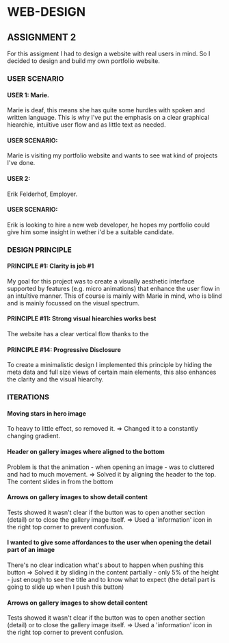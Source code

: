 # WEB-DESIGN

## ASSIGNMENT 2 

For this assigment I had to design a website with real users in mind. So I decided to design and build my own portfolio website. 

### USER SCENARIO

#### USER 1: Marie.
Marie is deaf, this means she has quite some hurdles with spoken and written language. This is why I've put the emphasis on a clear graphical hiearchie, intuïtive user flow and as little text as needed.

#### USER SCENARIO:
Marie is visiting my portfolio website and wants to see wat kind of projects I've done.

#### USER 2: 
Erik Felderhof, Employer.

#### USER SCENARIO:
Erik is looking to hire a new web developer, he hopes my portfolio could give him some insight in wether i'd be a suitable candidate.

### DESIGN PRINCIPLE 

#### PRINCIPLE #1: Clarity is job #1
My goal for this project was to create a visually aesthetic interface supported by features (e.g. micro animations) that enhance the user flow in an intuïtive manner. This of course is mainly with Marie in mind, who is blind and is mainly focussed on the visual spectrum.

#### PRINCIPLE #11: Strong visual hiearchies works best 
The website has a clear vertical flow thanks to the 

#### PRINCIPLE #14: Progressive Disclosure
To create a minimalistic design I implemented this principle by hiding the meta data and full size views of certain main elements, this also enhances the clarity and the visual hiearchy. 

### ITERATIONS

#### Moving stars in hero image
To heavy to little effect, so removed it.
=> Changed it to a constantly changing gradient.

#### Header on gallery images where aligned to the bottom
Problem is that the animation - when opening an image - was to cluttered and had to much movement.
=> Solved it by aligning the header to the top. The content slides in from the bottom

#### Arrows on gallery images to show detail content
Tests showed it wasn't clear if the button was to open another section (detail) or to close the gallery image itself.
=> Used a 'information' icon in the right top corner to prevent confusion.

#### I wanted to give some affordances to the user when opening the detail part of an image
There's no clear indication what's about to happen when pushing this button
=> Solved it by sliding in the content partially - only 5% of the height - just enough to see the title and to know what to expect (the detail part is going to slide up when I push this button)

#### Arrows on gallery images to show detail content
Tests showed it wasn't clear if the button was to open another section (detail) or to close the gallery image itself.
=> Used a 'information' icon in the right top corner to prevent confusion.



